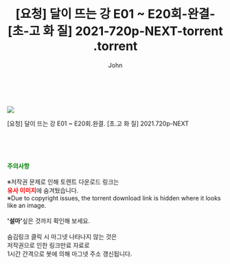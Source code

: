 ﻿---
layout: post
title:  "                   [요청] 달이 뜨는 강 E01 ~ E20회-완결- [초-고 화 질] 2021-720p-NEXT-torrent                .torrent"
author: John
categories: [ 드라마 ]
tags: [  ]
image: https://torrentrj57.com/uploadfile/full/8911648460b5d38e7f8b113f2df9c2421db81616.jpg 
description: "                   [요청] 달이 뜨는 강 E01 ~ E20회-완결- [초-고 화 질] 2021-720p-NEXT-torrent                 torrent 정보 공유"
toc: true
toc_sticky: true
---

<br>
<p><img src="https://torrentrj57.com/uploadfile/full/8911648460b5d38e7f8b113f2df9c2421db81616.jpg"/></p>
 [요청] 달이 뜨는 강 E01 ~ E20회.완결. [초.고 화 질] 2021.720p-NEXT  
    
<br><br><br>
<p data-ke-size="size16"><b><span style="color: green;">주의사항</span></b><br /><br />※저작권 문제로 인해 토렌트 다운로드 링크는<br /><b><span style="color: red;">유사 이미지</span></b>에 숨겨뒀습니다.<br />※Due to copyright issues, the torrent download link is hidden where it looks like an image.<br /><br /><b>'설마'</b>싶은 것까지 확인해 보세요.<br /><br />숨김링크 클릭 시 마그넷 나타나지 않는 것은<br />저작권으로 인한 링크만료 자료로<br />1시간 간격으로 봇에 의해 마그넷 주소 갱신됩니다.</p>
